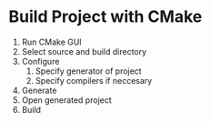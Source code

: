 # Build Project with CMake

1. Run CMake GUI
2. Select source and build directory
3. Configure
    1. Specify generator of project
    2. Specify compilers if neccesary
4. Generate
5. Open generated project
6. Build